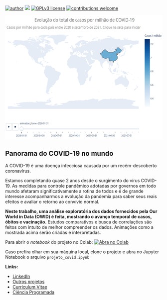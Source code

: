 [![author](https://img.shields.io/badge/author-Francisco&nbsp;Bustamante-red.svg)](https://www.linkedin.com/in/flsbustamante/) 
[![](https://img.shields.io/badge/python-3.8+-blue.svg)](https://www.python.org/) 
[![GPLv3 license](https://img.shields.io/badge/License-GPLv3-blue.svg)](LICENSE) 
[![contributions welcome](https://img.shields.io/badge/contributions-welcome-brightgreen.svg?style=flat)](https://github.com/chicolucio/airbnb-barcelona/issues)

<p align="center">
  <img src="https://raw.githubusercontent.com/chicolucio/panorama-covid-mundo/master/images/evolucao_casos_banner.gif" alt="covid_banner"height="400px" >
</p>

## Panorama do COVID-19 no mundo

A COVID-19 é uma doença infecciosa causada por um recém-descoberto coronavírus.

Estamos completando quase 2 anos desde o surgimento do vírus COVID-19. As
medidas para controle pandêmico adotadas por governos em todo mundo afetaram
significativamente a rotina de todos e é de grande interesse acompanharmos a
evolução da pandemia para saber seus reais efeitos e avaliar o retorno ao
convívio normal.

**Neste trabalho, uma análise exploratória dos dados fornecidos pela Our World in
Data (OWID) é feita, mostrando o avanço temporal de casos, óbitos e vacinação.**
Estudos comparativos e busca de correlações são feitos com intuito de melhor
compreender os dados. Animações como a mostrada acima serão criadas e
interpretadas.

Para abrir o *notebook* do projeto no Colab:
[![Abra no Colab](https://colab.research.google.com/assets/colab-badge.svg)](https://colab.research.google.com/github/chicolucio/panorama-covid-mundo/blob/master/projeto_covid_colab.ipynb)

Caso prefira olhar em sua máquina local, clone o projeto e abra no Jupyter
Notebook o arquivo `projeto_covid.ipynb`

**Links:**

- [LinkedIn](https://www.linkedin.com/in/flsbustamante/)
- [Outros projetos](https://franciscobustamante.com.br)
- [Curriculum Vitae](https://franciscobustamante.com.br/about/)
- [Ciência Programada](https://cienciaprogramada.com.br)
